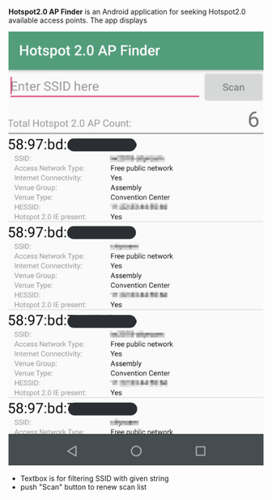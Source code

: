 **Hotspot2.0 AP Finder** is an Android application for seeking Hotspot2.0 available access points.
The app displays 

![ScreenShot](doc/hs20apfinder_screenshot.png)

- Textbox is for filtering SSID with given string
- push "Scan" button to renew scan list
